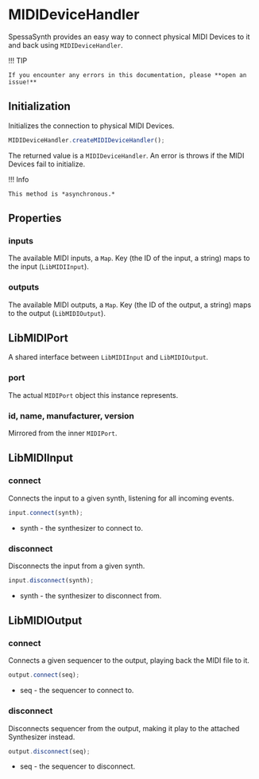 # MIDIDeviceHandler
SpessaSynth provides an easy way to connect physical MIDI Devices
to it and back using `MIDIDeviceHandler`.

!!! TIP

    If you encounter any errors in this documentation, please **open an issue!**

## Initialization
Initializes the connection to physical MIDI Devices.

``````js
MIDIDeviceHandler.createMIDIDeviceHandler();
``````
The returned value is a `MIDIDeviceHandler`. An error is throws if the MIDI Devices fail to initialize.

!!! Info

    This method is *asynchronous.*
    

## Properties

### inputs

The available MIDI inputs, a `Map`.
 Key (the ID of the input, a string) maps to the input (`LibMIDIInput`).

### outputs

The available MIDI  outputs, a `Map`.
 Key (the ID of the output, a string) maps to the output (`LibMIDIOutput`).
 

## LibMIDIPort

A shared interface between `LibMIDIInput` and `LibMIDIOutput`.

### port

The actual `MIDIPort` object this instance represents.

### id, name, manufacturer, version

Mirrored from the inner `MIDIPort`.

## LibMIDIInput

### connect

Connects the input to a given synth, listening for all incoming events.

```ts
input.connect(synth);
```

- synth - the synthesizer to connect to.

### disconnect

Disconnects the input from a given synth.

```ts
input.disconnect(synth);
```

- synth - the synthesizer to disconnect from.

## LibMIDIOutput

### connect

Connects a given sequencer to the output, playing back the MIDI file to it.

```ts
output.connect(seq);
```

- seq - the sequencer to connect to.

### disconnect

Disconnects sequencer from the output, making it play to the attached Synthesizer instead.

```ts
output.disconnect(seq);
```

- seq - the sequencer to disconnect.
